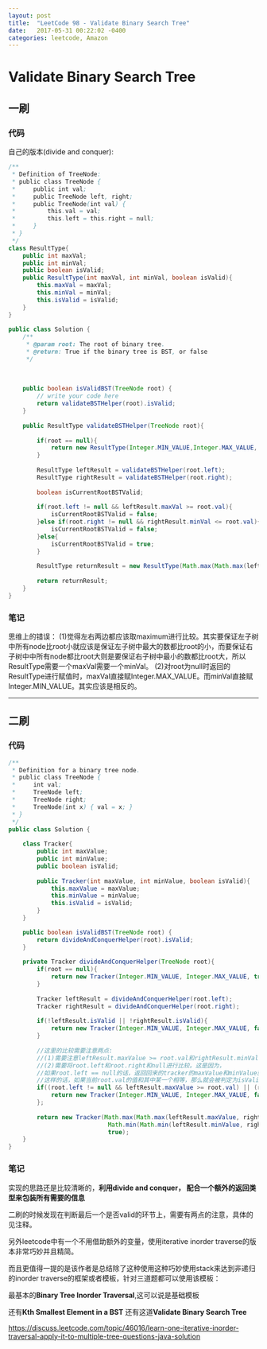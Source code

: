 ```yaml
---
layout: post
title:  "LeetCode 98 - Validate Binary Search Tree"
date:   2017-05-31 00:22:02 -0400
categories: leetcode, Amazon
---
```


# Validate Binary Search Tree

## 一刷

### 代码
自己的版本(divide and conquer):
```java
/**
 * Definition of TreeNode:
 * public class TreeNode {
 *     public int val;
 *     public TreeNode left, right;
 *     public TreeNode(int val) {
 *         this.val = val;
 *         this.left = this.right = null;
 *     }
 * }
 */
class ResultType{
    public int maxVal;
    public int minVal;
    public boolean isValid;
    public ResultType(int maxVal, int minVal, boolean isValid){
        this.maxVal = maxVal;
        this.minVal = minVal;
        this.isValid = isValid;
    }
}
 
public class Solution {
    /**
     * @param root: The root of binary tree.
     * @return: True if the binary tree is BST, or false
     */
     
     
    
    public boolean isValidBST(TreeNode root) {
        // write your code here
        return validateBSTHelper(root).isValid;
    }
    
    public ResultType validateBSTHelper(TreeNode root){
        
        if(root == null){
            return new ResultType(Integer.MIN_VALUE,Integer.MAX_VALUE,  true);
        }
        
        ResultType leftResult = validateBSTHelper(root.left);
        ResultType rightResult = validateBSTHelper(root.right);
        
        boolean isCurrentRootBSTValid;
        
        if(root.left != null && leftResult.maxVal >= root.val){
            isCurrentRootBSTValid = false;
        }else if(root.right != null && rightResult.minVal <= root.val){
            isCurrentRootBSTValid = false;
        }else{
            isCurrentRootBSTValid = true;
        }
        
        ResultType returnResult = new ResultType(Math.max(Math.max(leftResult.maxVal, rightResult.maxVal), root.val), Math.min(Math.min(leftResult.minVal, rightResult.minVal), root.val), leftResult.isValid && rightResult.isValid && isCurrentRootBSTValid);
                                                
        return returnResult;
    }
}
```

### 笔记
思维上的错误：
(1)觉得左右两边都应该取maximum进行比较。其实要保证左子树中所有node比root小就应该是保证左子树中最大的数都比root的小，而要保证右子树中中所有node都比root大则是要保证右子树中最小的数都比root大，所以ResultType需要一个maxVal需要一个minVal。
(2)对root为null时返回的ResultType进行赋值时，maxVal直接赋Integer.MAX_VALUE。而minVal直接赋Integer.MIN_VALUE。其实应该是相反的。

---

## 二刷

### 代码

```java
/**
 * Definition for a binary tree node.
 * public class TreeNode {
 *     int val;
 *     TreeNode left;
 *     TreeNode right;
 *     TreeNode(int x) { val = x; }
 * }
 */
public class Solution {
    
    class Tracker{
        public int maxValue;
        public int minValue;
        public boolean isValid;
        
        public Tracker(int maxValue, int minValue, boolean isValid){
            this.maxValue = maxValue;
            this.minValue = minValue;
            this.isValid = isValid;
        }
    }

    public boolean isValidBST(TreeNode root) {
        return divideAndConquerHelper(root).isValid;
    }
    
    private Tracker divideAndConquerHelper(TreeNode root){
        if(root == null){
            return new Tracker(Integer.MIN_VALUE, Integer.MAX_VALUE, true);
        }
        
        Tracker leftResult = divideAndConquerHelper(root.left);
        Tracker rightResult = divideAndConquerHelper(root.right);
        
        if(!leftResult.isValid || !rightResult.isValid){
            return new Tracker(Integer.MIN_VALUE, Integer.MAX_VALUE, false);
        }
        
        //这里的比较需要注意两点:
        //(1)需要注意leftResult.maxValue >= root.val和rightResult.minValue <= root.val要有=,因为题目中规定了不能相等
        //(2)需要将root.left和root.right和null进行比较。这是因为，
        //如果root.left == null的话，返回回来的tracker的maxValue和minValue就会变成Integer.MIN_VALUE, Integer.MAX_VALUE
        //这样的话，如果当前root.val的值和其中某一个相等，那么就会被判定为isValid为false
        if((root.left != null && leftResult.maxValue >= root.val) || (root.right != null && rightResult.minValue <= root.val)){
            return new Tracker(Integer.MIN_VALUE, Integer.MAX_VALUE, false);
        };
        
        return new Tracker(Math.max(Math.max(leftResult.maxValue, rightResult.maxValue), root.val),
                            Math.min(Math.min(leftResult.minValue, rightResult.minValue), root.val),
                            true);
    }
}
```


### 笔记
实现的思路还是比较清晰的，**利用divide and conquer， 配合一个额外的返回类型来包装所有需要的信息**

二刷的时候发现在判断最后一个是否valid的环节上，需要有两点的注意，具体的见注释。

另外leetcode中有一个不用借助额外的变量，使用iterative inorder traverse的版本非常巧妙并且精简。

而且更值得一提的是该作者是总结除了这种使用这种巧妙使用stack来达到非递归的inorder traverse的框架或者模板，针对三道题都可以使用该模板：

最基本的**Binary Tree Inorder Traversal**,这可以说是基础模板

还有**Kth Smallest Element in a BST**
还有这道**Validate Binary Search Tree**

<https://discuss.leetcode.com/topic/46016/learn-one-iterative-inorder-traversal-apply-it-to-multiple-tree-questions-java-solution>